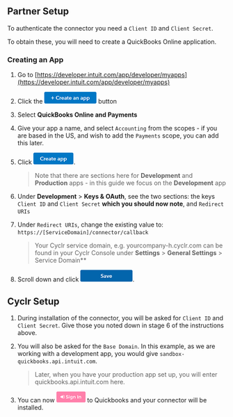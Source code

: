
<section class="setup partner" markdown="1">

## Partner Setup

<div class="section-content" markdown="1">

To authenticate the connector you need a `Client ID` and `Client Secret`.

To obtain these, you will need to create a QuickBooks Online application.

### Creating an App
1. Go to [https://developer.intuit.com/app/developer/myapps](https://developer.intuit.com/app/developer/myapps)
2. Click the ![](./images/QuickBooksCreateAnApp.png) button
3. Select **QuickBooks Online and Payments**
4. Give your app a name, and select `Accounting` from the scopes -  if you are based in the US, and wish to add the `Payments` scope, you can add this later.
5. Click ![](./images/QuickBooksCreateApp.png).
    > Note that there are sections here for **Development** and **Production** apps - in this guide we focus on the **Development** app 
6. Under **Development** > **Keys & OAuth**, see the two sections: the keys `Client ID` and `Client Secret` **which you should now note**, and `Redirect URIs`
7. Under `Redirect URIs`, change the existing value to:
    `https://[ServiceDomain]/connector/callback`

    > Your Cyclr service domain, e.g. yourcompany-h.cyclr.com can be found in your Cyclr Console under **Settings** > **General Settings** > Service Domain**

8. Scroll down and click ![](./images/QuickBooksSave.png).

</div>

</section>

<section class="setup cyclr" markdown="1">

## Cyclr Setup

<div class="section-content" markdown="1">

1. During installation of the connector, you will be asked for `Client ID` and `Client Secret`.  Give those you noted down in stage 6 of the instructions above.

2. You will also be asked for the `Base Domain`.  In this example, as we are working with a development app, you would give `sandbox-quickbooks.api.intuit.com`.

    > Later, when you have your production app set up, you will enter quickbooks.api.intuit.com here.

3. You can now ![](./images/QuickBooksSignIn.png) to Quickbooks and your connector will be installed.

</div>

</section>
